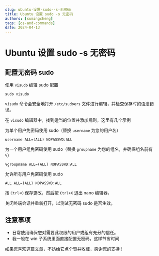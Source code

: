 ```yaml
---
slug: ubuntu-设置-sudo--s-无密码
title: Ubuntu 设置 sudo -s 无密码
authors: [sumingcheng]
tags: [os-and-commands]
date: 2024-04-13
---
```


# Ubuntu 设置 sudo -s 无密码

## 配置无密码 sudo

使用 `visudo` 编辑 sudo 配置

```
sudo visudo
```

`visudo` 命令会安全地打开 `/etc/sudoers` 文件进行编辑，并检查保存时的语法错误。

在 `visudo` 编辑器中，找到适当的位置并添加规则。这里有几个示例

为单个用户免密码使用 sudo（替换 `username` 为您的用户名）

```
username ALL=(ALL) NOPASSWD:ALL
```

为一个用户组免密码使用 sudo（替换 `groupname` 为您的组名，并确保组名前有 `%`）

```
%groupname ALL=(ALL) NOPASSWD:ALL
```

允许所有用户免密码使用 sudo

```
ALL ALL=(ALL) NOPASSWD:ALL
```

按 `Ctrl+O` 保存更改，然后按 `Ctrl+X` 退出 nano 编辑器。

关闭终端会话并重新打开，以测试无密码 sudo 是否生效。

## 注意事项

- 日常使用确保您对需要此权限的用户或组有充分的信任。
- 我一般在 win 子系统里面直接配置无密码，这样节省时间

如果您喜欢这篇文章，不妨给它点个赞并收藏，感谢您的支持！

